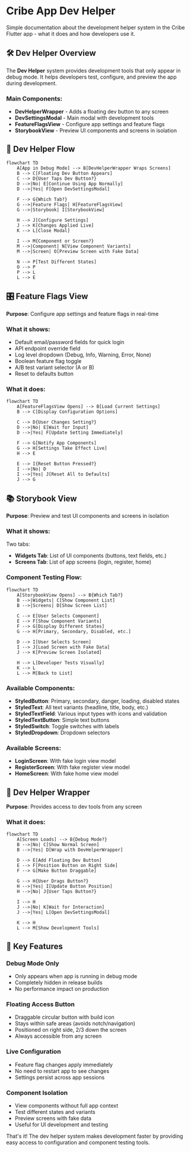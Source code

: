 # Cribe App Dev Helper

Simple documentation about the development helper system in the Cribe Flutter app - what it does and how developers use it.

## 🛠️ Dev Helper Overview

The **Dev Helper** system provides development tools that only appear in debug mode. It helps developers test, configure, and preview the app during development.

### **Main Components:**
- **DevHelperWrapper** - Adds a floating dev button to any screen
- **DevSettingsModal** - Main modal with development tools  
- **FeatureFlagsView** - Configure app settings and feature flags
- **StorybookView** - Preview UI components and screens in isolation

## 🚀 Dev Helper Flow

```mermaid
flowchart TD
    A[App in Debug Mode] --> B[DevHelperWrapper Wraps Screens]
    B --> C[Floating Dev Button Appears]
    C --> D{User Taps Dev Button?}
    D -->|No| E[Continue Using App Normally]
    D -->|Yes| F[Open DevSettingsModal]
    
    F --> G{Which Tab?}
    G -->|Feature Flags| H[FeatureFlagsView]
    G -->|Storybook| I[StorybookView]
    
    H --> J[Configure Settings]
    J --> K[Changes Applied Live]
    K --> L[Close Modal]
    
    I --> M{Component or Screen?}
    M -->|Component| N[View Component Variants]
    M -->|Screen| O[Preview Screen with Fake Data]
    
    N --> P[Test Different States]
    O --> P
    P --> L
    L --> E
```

## 🎛️ Feature Flags View

**Purpose**: Configure app settings and feature flags in real-time

### **What it shows:**
- Default email/password fields for quick login
- API endpoint override field
- Log level dropdown (Debug, Info, Warning, Error, None)
- Boolean feature flag toggle
- A/B test variant selector (A or B)
- Reset to defaults button

### **What it does:**
```mermaid
flowchart TD
    A[FeatureFlagsView Opens] --> B[Load Current Settings]
    B --> C[Display Configuration Options]
    
    C --> D{User Changes Setting?}
    D -->|No| E[Wait for Input]
    D -->|Yes| F[Update Setting Immediately]
    
    F --> G[Notify App Components]
    G --> H[Settings Take Effect Live]
    H --> E
    
    E --> I{Reset Button Pressed?}
    I -->|No| D
    I -->|Yes| J[Reset All to Defaults]
    J --> G
```

## 📚 Storybook View

**Purpose**: Preview and test UI components and screens in isolation

### **What it shows:**
Two tabs:
- **Widgets Tab**: List of UI components (buttons, text fields, etc.)
- **Screens Tab**: List of app screens (login, register, home)

### **Component Testing Flow:**
```mermaid
flowchart TD
    A[StorybookView Opens] --> B{Which Tab?}
    B -->|Widgets| C[Show Component List]
    B -->|Screens| D[Show Screen List]
    
    C --> E[User Selects Component]
    E --> F[Show Component Variants]
    F --> G[Display Different States]
    G --> H[Primary, Secondary, Disabled, etc.]
    
    D --> I[User Selects Screen]
    I --> J[Load Screen with Fake Data]
    J --> K[Preview Screen Isolated]
    
    H --> L[Developer Tests Visually]
    K --> L
    L --> M[Back to List]
```

### **Available Components:**
- **StyledButton**: Primary, secondary, danger, loading, disabled states
- **StyledText**: All text variants (headline, title, body, etc.)
- **StyledTextField**: Various input types with icons and validation
- **StyledTextButton**: Simple text buttons
- **StyledSwitch**: Toggle switches with labels
- **StyledDropdown**: Dropdown selectors

### **Available Screens:**
- **LoginScreen**: With fake login view model
- **RegisterScreen**: With fake register view model  
- **HomeScreen**: With fake home view model

## 🎯 Dev Helper Wrapper

**Purpose**: Provides access to dev tools from any screen

### **What it does:**
```mermaid
flowchart TD
    A[Screen Loads] --> B{Debug Mode?}
    B -->|No| C[Show Normal Screen]
    B -->|Yes| D[Wrap with DevHelperWrapper]
    
    D --> E[Add Floating Dev Button]
    E --> F[Position Button on Right Side]
    F --> G[Make Button Draggable]
    
    G --> H{User Drags Button?}
    H -->|Yes| I[Update Button Position]
    H -->|No| J{User Taps Button?}
    
    I --> H
    J -->|No| K[Wait for Interaction]
    J -->|Yes| L[Open DevSettingsModal]
    
    K --> H
    L --> M[Show Development Tools]
```

## 🔧 Key Features

### **Debug Mode Only**
- Only appears when app is running in debug mode
- Completely hidden in release builds
- No performance impact on production

### **Floating Access Button**
- Draggable circular button with build icon
- Stays within safe areas (avoids notch/navigation)
- Positioned on right side, 2/3 down the screen
- Always accessible from any screen

### **Live Configuration**
- Feature flag changes apply immediately
- No need to restart app to see changes
- Settings persist across app sessions

### **Component Isolation**
- View components without full app context
- Test different states and variants
- Preview screens with fake data
- Useful for UI development and testing

That's it! The dev helper system makes development faster by providing easy access to configuration and component testing tools.